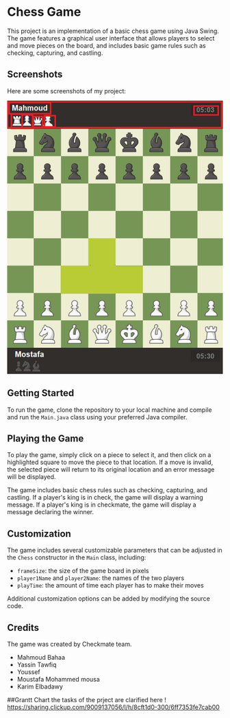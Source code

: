 # Chess Game 

This project is an implementation of a basic chess game using Java Swing. The game features a graphical user interface that allows players to select and move pieces on the board, and includes basic game rules such as checking, capturing, and castling.

## Screenshots

Here are some screenshots of my project:

![Screenshot 1](/1_deliverables/chess_table.png)

## Getting Started

To run the game, clone the repository to your local machine and compile and run the `Main.java` class using your preferred Java compiler.

## Playing the Game

To play the game, simply click on a piece to select it, and then click on a highlighted square to move the piece to that location. If a move is invalid, the selected piece will return to its original location and an error message will be displayed. 

The game includes basic chess rules such as checking, capturing, and castling. If a player's king is in check, the game will display a warning message. If a player's king is in checkmate, the game will display a message declaring the winner.

## Customization

The game includes several customizable parameters that can be adjusted in the `Chess` constructor in the `Main` class, including:

- `frameSize`: the size of the game board in pixels
- `player1Name` and `player2Name`: the names of the two players
- `playTime`: the amount of time each player has to make their moves

Additional customization options can be added by modifying the source code.

## Credits

The game was created by Checkmate team.
- Mahmoud Bahaa
- Yassin Tawfiq
- Youssef
- Moustafa Mohammed mousa
- Karim Elbadawy

##Grantt Chart
the tasks of the prject are clarified here !
https://sharing.clickup.com/9009137056/l/h/8cft1d0-300/6ff7353fe7cab00

